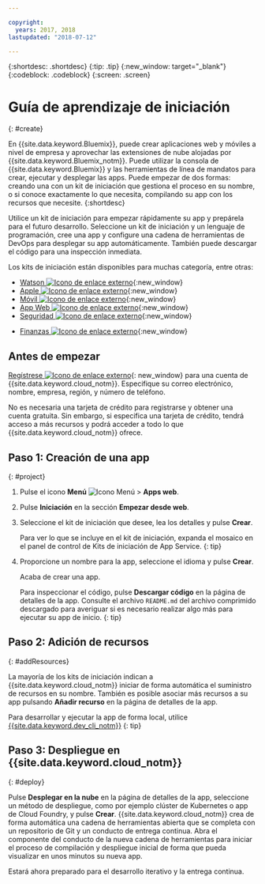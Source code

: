```yaml
---

copyright:
  years: 2017, 2018
lastupdated: "2018-07-12"

---
```


{:shortdesc: .shortdesc}
{:tip: .tip}
{:new_window: target="_blank"}
{:codeblock: .codeblock}
{:screen: .screen}

# Guía de aprendizaje de iniciación
{: #create}

En {{site.data.keyword.Bluemix}}, puede crear aplicaciones web y móviles a nivel de empresa y aprovechar las extensiones de nube alojadas por {{site.data.keyword.Bluemix_notm}}. Puede utilizar la consola de {{site.data.keyword.Bluemix}} y las herramientas de línea de mandatos para crear, ejecutar y desplegar las apps. Puede empezar de dos formas: creando una con un kit de iniciación que gestiona el proceso en su nombre, o si conoce exactamente lo que necesita, compilando su app con los recursos que necesite.
{:shortdesc}

Utilice un kit de iniciación para empezar rápidamente su app y prepárela para el futuro desarrollo. Seleccione un kit de iniciación y un lenguaje de programación, cree una app y configure una cadena de herramientas de DevOps para desplegar su app automáticamente. También puede descargar el código para una inspección inmediata.

Los kits de iniciación están disponibles para muchas categoría, entre otras:

* [Watson ![Icono de enlace externo](../icons/launch-glyph.svg "Icono de enlace externo")](https://console.bluemix.net/developer/watson/dashboard){:new_window}
* [Apple ![Icono de enlace externo](../icons/launch-glyph.svg "Icono de enlace externo")](https://console.bluemix.net/developer/appledevelopment/dashboard){:new_window}
* [Móvil ![Icono de enlace externo](../icons/launch-glyph.svg "Icono de enlace externo")](https://console.bluemix.net/developer/mobile/dashboard){:new_window}
* [App Web ![Icono de enlace externo](../icons/launch-glyph.svg "Icono de enlace externo")](https://console.bluemix.net/developer/appservice/dashboard){:new_window}
* [Seguridad ![Icono de enlace externo](../icons/launch-glyph.svg "Icono de enlace externo")](https://console.bluemix.net/developer/security/dashboard){:new_window}
<!--* [Watson Data Platform developer console](https://console.bluemix.net/developer/dataplatform)-->
* [Finanzas ![Icono de enlace externo](../icons/launch-glyph.svg "Icono de enlace externo")](https://console.bluemix.net/developer/finance/dashboard){:new_window}

## Antes de empezar

[Regístrese ![Icono de enlace externo](../icons/launch-glyph.svg "Icono de enlace externo")](https://console.bluemix.net){: new_window} para una cuenta de {{site.data.keyword.cloud_notm}}. Especifique su correo electrónico, nombre, empresa, región, y número de teléfono.

No es necesaria una tarjeta de crédito para registrarse y obtener una cuenta gratuita. Sin embargo, si especifica una tarjeta de crédito, tendrá acceso a más recursos y podrá acceder a todo lo que {{site.data.keyword.cloud_notm}} ofrece.

## Paso 1: Creación de una app
{: #project}

1. Pulse el icono **Menú** ![Icono Menú](../icons/icon_hamburger.svg) > **Apps web**.

2. Pulse **Iniciación** en la sección **Empezar desde web**.

3. Seleccione el kit de iniciación que desee, lea los detalles y pulse **Crear**.

   Para ver lo que se incluye en el kit de iniciación, expanda el mosaico en el panel de control de Kits de iniciación de App Service.
   {: tip}

4. Proporcione un nombre para la app, seleccione el idioma y pulse **Crear**.

   Acaba de crear una app.

   Para inspeccionar el código, pulse **Descargar código** en la página de detalles de la app. Consulte el archivo `README.md` del archivo comprimido descargado para averiguar si es necesario realizar algo más para ejecutar su app de inicio.
   {: tip}

## Paso 2: Adición de recursos
{: #addResources}

La mayoría de los kits de iniciación indican a {{site.data.keyword.cloud_notm}} iniciar de forma automática el suministro de recursos en su nombre. También es posible asociar más recursos a su app pulsando **Añadir recurso** en la página de detalles de la app.

Para desarrollar y ejecutar la app de forma local, utilice [{{site.data.keyword.dev_cli_notm}}](../cli/idt/index.html)
{: tip}

## Paso 3: Despliegue en {{site.data.keyword.cloud_notm}}
{: #deploy}

Pulse **Desplegar en la nube** en la página de detalles de la app, seleccione un método de despliegue, como por ejemplo clúster de Kubernetes o app de Cloud Foundry, y pulse **Crear**. {{site.data.keyword.cloud_notm}} crea de forma automática una cadena de herramientas abierta que se completa con un repositorio de Git y un conducto de entrega continua. Abra el componente del conducto de la nueva cadena de herramientas para iniciar el proceso de compilación y despliegue inicial de forma que pueda visualizar en unos minutos su nueva app.

Estará ahora preparado para el desarrollo iterativo y la entrega continua.
